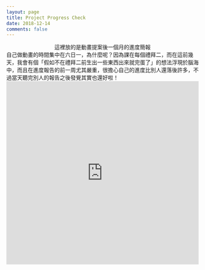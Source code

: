 ```yaml
---
layout: page
title: Project Progress Check
date: 2018-12-14
comments: false
---
```


<center>這裡放的是動畫提案後一個月的進度簡報</center>
自己做動畫的時間集中在六日一，為什麼呢？因為課在每個禮拜二，而在這前幾天，我會有個「假如不在禮拜二前生出一些東西出來就完蛋了」的想法浮現於腦海中，而且在進度報告的前一周尤其嚴重，很擔心自己的進度比別人還落後許多，不過當天聽完別人的報告之後發覺其實也還好啦！

<iframe src="https://drive.google.com/file/d/1ozb9ORu8v9m0ZbPmMraZdx1eeO2zbfZs/preview" width="100%" height="480" frameborder="0"></iframe>

